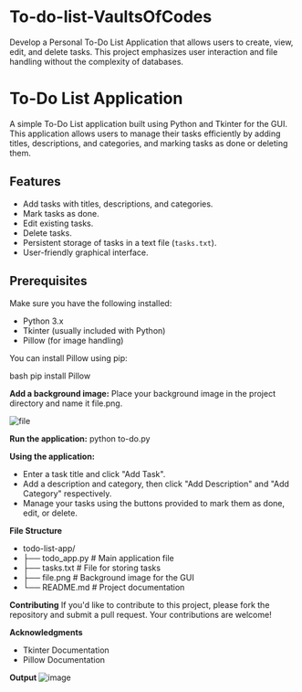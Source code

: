 # To-do-list-VaultsOfCodes
Develop a Personal To-Do List Application that allows users to create, view, edit, and delete tasks. This project emphasizes user interaction and file handling without the complexity of databases.
# To-Do List Application

A simple To-Do List application built using Python and Tkinter for the GUI. This application allows users to manage their tasks efficiently by adding titles, descriptions, and categories, and marking tasks as done or deleting them.

## Features

- Add tasks with titles, descriptions, and categories.
- Mark tasks as done.
- Edit existing tasks.
- Delete tasks.
- Persistent storage of tasks in a text file (`tasks.txt`).
- User-friendly graphical interface.

## Prerequisites

Make sure you have the following installed:

- Python 3.x
- Tkinter (usually included with Python)
- Pillow (for image handling)

You can install Pillow using pip:

bash
pip install Pillow

**Add a background image:**
Place your background image in the project directory and name it file.png.

![file](https://github.com/user-attachments/assets/b4001484-d57c-4697-8094-6b7ce9169053)

**Run the application:**
python to-do.py

**Using the application:**
- Enter a task title and click "Add Task".
- Add a description and category, then click "Add Description" and "Add Category" respectively.
- Manage your tasks using the buttons provided to mark them as done, edit, or delete.

**File Structure**
- todo-list-app/
- ├── todo_app.py        # Main application file
- ├── tasks.txt          # File for storing tasks
- ├── file.png           # Background image for the GUI
- └── README.md          # Project documentation

**Contributing**
If you'd like to contribute to this project, please fork the repository and submit a pull request. Your contributions are welcome!

**Acknowledgments**
- Tkinter Documentation
- Pillow Documentation

**Output**
![image](https://github.com/user-attachments/assets/019636e5-a0f0-4ab1-92da-fa9ef8ae5c02)

